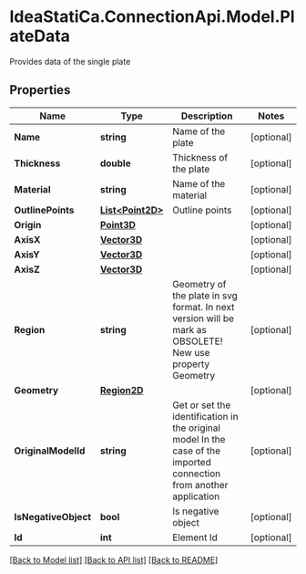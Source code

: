 # IdeaStatiCa.ConnectionApi.Model.PlateData
Provides data of the single plate

## Properties

Name | Type | Description | Notes
------------ | ------------- | ------------- | -------------
**Name** | **string** | Name of the plate | [optional] 
**Thickness** | **double** | Thickness of the plate | [optional] 
**Material** | **string** | Name of the material | [optional] 
**OutlinePoints** | [**List&lt;Point2D&gt;**](Point2D.md) | Outline points | [optional] 
**Origin** | [**Point3D**](Point3D.md) |  | [optional] 
**AxisX** | [**Vector3D**](Vector3D.md) |  | [optional] 
**AxisY** | [**Vector3D**](Vector3D.md) |  | [optional] 
**AxisZ** | [**Vector3D**](Vector3D.md) |  | [optional] 
**Region** | **string** | Geometry of the plate in svg format. In next version will be mark as OBSOLETE! New use property Geometry | [optional] 
**Geometry** | [**Region2D**](Region2D.md) |  | [optional] 
**OriginalModelId** | **string** | Get or set the identification in the original model  In the case of the imported connection from another application | [optional] 
**IsNegativeObject** | **bool** | Is negative object | [optional] 
**Id** | **int** | Element Id | [optional] 

[[Back to Model list]](../README.md#documentation-for-models) [[Back to API list]](../README.md#documentation-for-api-endpoints) [[Back to README]](../README.md)

